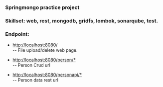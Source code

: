 ### Springmongo practice project

### Skillset: web, rest, mongodb, gridfs, lombok, sonarqube, test.

### Endpoint:

* [http://localhost:8080/](http://localhost:8080/)<br>
 -- File upload/delete web page.
 
 * [http://localhost:8080/person/*](http://localhost:8080/person)<br>
 -- Person Crud url
 
  * [http://localhost:8080/personapi/*](http://localhost:8080/personapi)<br>
 -- Person data rest url
